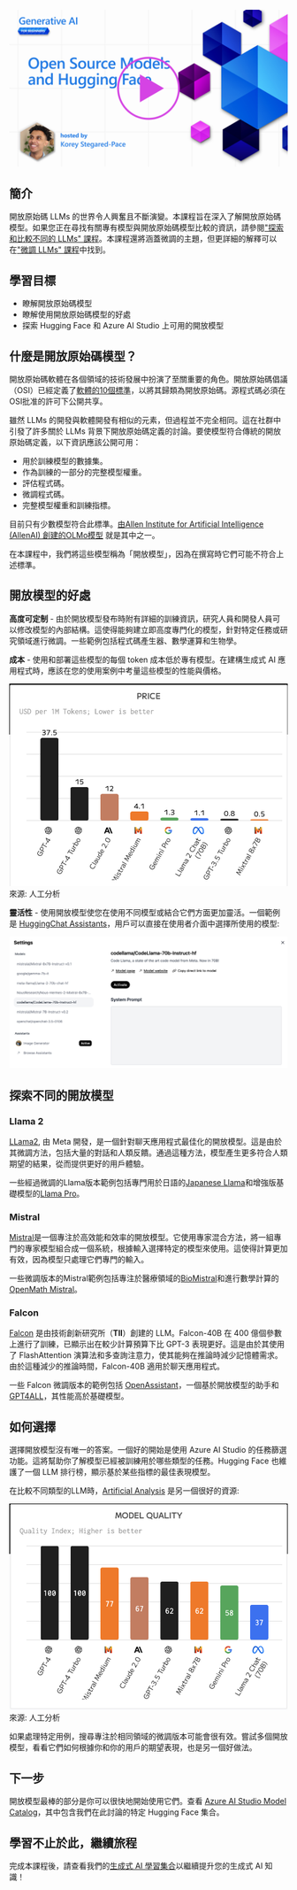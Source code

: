 ﻿[![開放原始碼模型](../../images/16-lesson-banner.png?wt.mc_idstudentamb_409460)](https://aka.ms/gen-ai-lesson16-gh?wt.mc_idstudentamb_409460)

## 簡介

開放原始碼 LLMs 的世界令人興奮且不斷演變。本課程旨在深入了解開放原始碼模型。如果您正在尋找有關專有模型與開放原始碼模型比較的資訊，請參閱["探索和比較不同的 LLMs" 課程](../../../02-exploring-and-comparing-different-llms/translations/tw/README.md?wt.mc_idstudentamb_409460)。本課程還將涵蓋微調的主題，但更詳細的解釋可以在["微調 LLMs" 課程](../../../18-fine-tuning/translations/tw/README.md?wt.mc_idstudentamb_409460)中找到。

## 學習目標

- 瞭解開放原始碼模型
- 瞭解使用開放原始碼模型的好處
- 探索 Hugging Face 和 Azure AI Studio 上可用的開放模型

## 什麼是開放原始碼模型？

開放原始碼軟體在各個領域的技術發展中扮演了至關重要的角色。開放原始碼倡議（OSI）已經定義了[軟體的10個標準](https://web.archive.org/web/20241126001143/https://opensource.org/osd?wt.mc_idstudentamb_409460)，以將其歸類為開放原始碼。源程式碼必須在OSI批准的許可下公開共享。

雖然 LLMs 的開發與軟體開發有相似的元素，但過程並不完全相同。這在社群中引發了許多關於 LLMs 背景下開放原始碼定義的討論。要使模型符合傳統的開放原始碼定義，以下資訊應該公開可用：

- 用於訓練模型的數據集。
- 作為訓練的一部分的完整模型權重。
- 評估程式碼。
- 微調程式碼。
- 完整模型權重和訓練指標。

目前只有少數模型符合此標準。[由Allen Institute for Artificial Intelligence (AllenAI) 創建的OLMo模型](https://huggingface.co/allenai/OLMo-7B?wt.mc_idstudentamb_409460) 就是其中之一。

在本課程中，我們將這些模型稱為「開放模型」，因為在撰寫時它們可能不符合上述標準。

## 開放模型的好處

**高度可定制** - 由於開放模型發布時附有詳細的訓練資訊，研究人員和開發人員可以修改模型的內部結構。這使得能夠建立即高度專門化的模型，針對特定任務或研究領域進行微調。一些範例包括程式碼產生器、數學運算和生物學。

**成本** - 使用和部署這些模型的每個 token 成本低於專有模型。在建構生成式 AI 應用程式時，應該在您的使用案例中考量這些模型的性能與價格。

![Model Cost](../../images/model-price.png?wt.mc_idstudentamb_409460)
來源: 人工分析

**靈活性** - 使用開放模型使您在使用不同模型或結合它們方面更加靈活。一個範例是 [HuggingChat Assistants](https://huggingface.co/chat?wt.mc_idstudentamb_409460)，用戶可以直接在使用者介面中選擇所使用的模型:

![選擇模型](../../images/choose-model.png?wt.mc_idstudentamb_409460)

## 探索不同的開放模型

### Llama 2

[LLama2](https://huggingface.co/meta-llama?wt.mc_idstudentamb_409460), 由 Meta 開發，是一個針對聊天應用程式最佳化的開放模型。這是由於其微調方法，包括大量的對話和人類反饋。通過這種方法，模型產生更多符合人類期望的結果，從而提供更好的用戶體驗。

一些經過微調的Llama版本範例包括專門用於日語的[Japanese Llama](https://huggingface.co/elyza/ELYZA-japanese-Llama-2-7b?wt.mc_idstudentamb_409460)和增強版基礎模型的[Llama Pro](https://huggingface.co/TencentARC/LLaMA-Pro-8B?wt.mc_idstudentamb_409460)。

### Mistral

[Mistral](https://huggingface.co/mistralai?wt.mc_idstudentamb_409460)是一個專注於高效能和效率的開放模型。它使用專家混合方法，將一組專門的專家模型組合成一個系統，根據輸入選擇特定的模型來使用。這使得計算更加有效，因為模型只處理它們專門的輸入。

一些微調版本的Mistral範例包括專注於醫療領域的[BioMistral](https://huggingface.co/BioMistral/BioMistral-7B?text=Mon+nom+est+Thomas+et+mon+principal?wt.mc_idstudentamb_409460)和進行數學計算的[OpenMath Mistral](https://huggingface.co/nvidia/OpenMath-Mistral-7B-v0.1-hf?wt.mc_idstudentamb_409460)。

### Falcon

[Falcon](https://huggingface.co/tiiuae?wt.mc_idstudentamb_409460) 是由技術創新研究所（**TII**）創建的 LLM。Falcon-40B 在 400 億個參數上進行了訓練，已顯示出在較少計算預算下比 GPT-3 表現更好。這是由於其使用了 FlashAttention 演算法和多查詢注意力，使其能夠在推論時減少記憶體需求。由於這種減少的推論時間，Falcon-40B 適用於聊天應用程式。

一些 Falcon 微調版本的範例包括 [OpenAssistant](https://huggingface.co/OpenAssistant/falcon-40b-sft-top1-560?wt.mc_idstudentamb_409460)，一個基於開放模型的助手和 [GPT4ALL](https://huggingface.co/nomic-ai/gpt4all-falcon?wt.mc_idstudentamb_409460)，其性能高於基礎模型。

## 如何選擇

選擇開放模型沒有唯一的答案。一個好的開始是使用 Azure AI Studio 的任務篩選功能。這將幫助你了解模型已經被訓練用於哪些類型的任務。Hugging Face 也維護了一個 LLM 排行榜，顯示基於某些指標的最佳表現模型。

在比較不同類型的LLM時，[Artificial Analysis](https://artificialanalysis.ai/?wt.mc_idstudentamb_409460) 是另一個很好的資源:

![模型品質](../../images/model-quality.png?wt.mc_idstudentamb_409460)
來源: 人工分析

如果處理特定用例，搜尋專注於相同領域的微調版本可能會很有效。嘗試多個開放模型，看看它們如何根據你和你的用戶的期望表現，也是另一個好做法。

## 下一步

開放模型最棒的部分是你可以很快地開始使用它們。查看 [Azure AI Studio Model Catalog](https://ai.azure.com?wt.mc_idstudentamb_409460)，其中包含我們在此討論的特定 Hugging Face 集合。

## 學習不止於此，繼續旅程

完成本課程後，請查看我們的[生成式 AI 學習集合](https://aka.ms/genai-collection?wt.mc_idstudentamb_409460)以繼續提升您的生成式 AI 知識！

